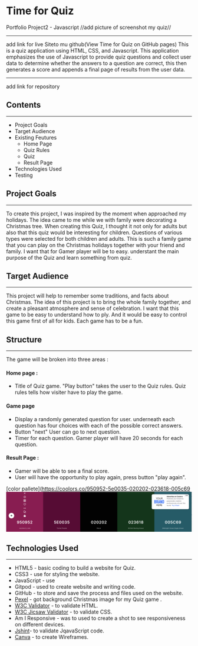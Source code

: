 # Time for Quiz
Portfolio Project2 - Javascript 
//add picture of screenshot my quiz//
***
add link for live Siteto mu github(View Time for Quiz on GitHub pages)
This is a quiz application using HTML, CSS, and Javascript. This application emphasizes the use of Javascript to provide quiz questions and collect user data to determine whether the answers to a question are correct, this then generates a score and appends a final page of results from the user data.
***
add link for repository
## Contents
***
* Project Goals 
* Target Audience
* Existing Feutures
   * Home Page
   * Quiz Rules
   * Quiz
   * Result Page
* Technologies Used
* Testing

## Project Goals
***
To create this project, I was inspired by the moment when approached my holidays. The idea came to me while we with family were decorating a Christmas tree. When creating this Quiz, I thought it not only for adults but also that this quiz would be interesting for children. Questions of various types were selected for both children and adults. This is such a family game that you can play on the Christmas holidays together with your friend and family.
    I want that for Gamer player will be to easy. understant the main purpose of the Quiz and learn something from quiz.
## Target Audience 
***
This project will help to remember some traditions, and facts about Christmas. The idea of this project is to bring the whole family together, and create a pleasant atmosphere and sense of celebration. I want that this game to be easy to understand how to ply. And it would be easy to control this game first of all for kids. Each game has to be a fun.

## Structure 
***
The game will be broken into three areas :
#### Home page :
* Title of Quiz game.
"Play button" takes the user to the Quiz rules. Quiz rules tells how visiter have to play the game.
#### Game page 
* Display a randomly generated question for user.
underneath each question has four choices with each of the possible correct answers.
* Button "next"
User can go to next question.
* Timer for each question. Gamer player will have 20 seconds for each question. 

#### Result Page :
* Gamer will be able to see a final score.
* User will have the opportunity to play again, press button "play again".

[color pallete](https://coolors.co/950952-5e0035-020202-023618-005c69
![](assets/images/colour.png)

## Technologies Used 
***
* HTML5 - basic coding to build  a website for Quiz.
* CSS3 - use for styling the website.
* JavaScript - use 
* Gitpod - used to create website and writing code.
* GitHub - to store and save the process and files used on the website.
* [Pexel](https://www.pexels.com/ru-ru/) - got background Christmas image for my Quiz game .
* [W3C Validator](https://validator.w3.org/) - to validate HTML.
* [W3C Jicsaw Validator](https://jigsaw.w3.org/css-validator/) - to validate CSS.
* Am I Responsive - was to used to create a shot to see responsiveness on different devices.
* [Jshint](https://jshint.com/)- to validate JqavaScript code.
* [Canva](https://www.canva.com/) - to create Wireframes.





